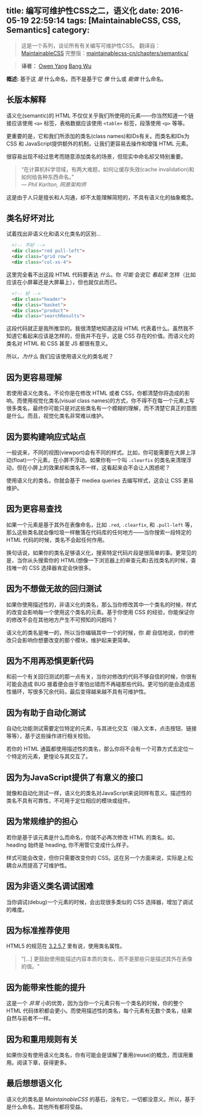title: 编写可维护性CSS之二，语义化
date: 2016-05-19 22:59:14
tags: [MaintainableCSS, CSS, Semantics]
category:
---

> 这是一个系列，谈论所有有关编写可维护性CSS。
> 翻译自：[MaintainableCSS](http://maintainablecss.com/)
> 完整版：[maintainablecss-cn/chapters/semantics/](http://owenyang0.github.io/maintainablecss-cn/chapters/semantics/)

> **译者：**
> <i class="fa fa-github-square" aria-hidden="true"></i> [Owen Yang](https://github.com/owenyang0)
> <i class="fa fa-github-square" aria-hidden="true"></i> [Bang Wu](https://github.com/bangwu)

**概述:** 基于这 *是* 什么命名，而不是基于它 *像* 什么或 *能做* 什么命名。

## 长版本解释

语义化(semantic)的 HTML 不仅仅关乎我们所使用的元素&mdash;&mdash;你当然知道一个链接应该使用 `<a>` 标签，表格数据应该使用 `<table>` 标签，段落使用 `<p>` 等等。

更重要的是，它和我们所添加的类名(class names)和IDs有关。而类名和IDs为 CSS 和 JavaScript提供额外的机制，让我们更容易去操作和增强 HTML 元素。

很容易出现不经过思考而随意添加类名的场景，但现实中命名却又特别重要。


> &ldquo;在计算机科学领域，有两大难题，如何让缓存失效(cache invalidation)和如何给各种东西命名。&rdquo;
<br>&mdash; <cite>Phil Karlton, 网景架构师</cite>

这是由于人只是擅长和人沟通，却不太能理解简短的，不具有语义化的抽象概念。

## 类名好坏对比

试着找出非语义化和语义化类名的区别...
```html
  <!-- 不好 -->
  <div class="red pull-left">
  <div class="grid row">
  <div class="col-xs-4">
```
这里完全看不出这段 HTML 代码要表达 *什么*。你 *可能* 会说它 *看起来* 怎样（比如应该在小屏幕还是大屏幕上），但也就仅此而已。
```html
  <!-- 好 -->
  <div class="header">
  <div class="basket">
  <div class="product">
  <div class="searchResults">
```
这段代码就正是我所推崇的。我很清楚地知道这段 HTML 代表着什么。虽然我不知道它看起来应该是怎样的，但我并不在乎，这是 CSS 存在的价值。而语义化的类名对 HTML 和 CSS 甚至 JS 都很有意义。

所以，*为什么* 我们应该使用语义化的类名呢？

## 因为更容易理解

若使用语义化类名，不论你是在修改 HTML 或者 CSS，你都清楚你将造成的影响。而使用视觉化类名(visual class names)的方式，你不得不在每一个元素上写很多类名，最终你可能只是对这些类名有一个模糊的理解，而不清楚它真正的意图是什么。而且，视觉化类名非常难以维护。


## 因为要构建响应式站点

一般说来，不同的视图(viewport)会有不同的样式。比如，你可能需要在大屏上浮动(float)一个元素，在小屏不浮动。如果你有一个叫 `.clearfix` 的类名来清理浮动，但在小屏上的效果却和类名不一样，这看起来会不会让人困惑呢？

使用语义化的类名，你就会基于 mediea queries 去编写样式，这会让 CSS 更易维护。


## 因为更容易查找

如果一个元素是基于其外在表像命名，比如 `.red`, `.clearfix`, 和 `.pull-left` 等，那么这些类名就会像垃圾一样散落在代码库的任何地方&mdash;&mdash;当你搜索一段特定的 HTML 代码的时候，类名不会起任何作用。

换句话说，如果你的类名足够语义化，搜索特定代码片段是很简单的事。更常见的是，当你从头搜索你的 HTML(想像一下浏览器上的审查元素)去找类名的时候，查找唯一的 CSS 选择器肯定会快很多。


## 因为不想做无故的回归测试

如果你使用描述性的，非语义化的类名，那么当你修改其中一个类名的时候，样式的改变会影响每一个使用这个类名的元素。基于你使用 CSS 的经验，你能保证你的修改不会在其他地方产生不可预知的问题吗？

语义化的类名是唯一的，所以当你编辑其中一个的时候，你 *能* 自信地说，你的修改只会影响你想要改变的那个模块，维护起来更简单。


## 因为不用再恐惧更新代码

和前一个有关回归测试的那一点有关，当你对修改的代码不够自信的时候，你很有可能会造成 BUG 接着便会由于害怕出错而不再碰那些代码。更可怕的是会造成恶性循环，写很多冗余代码，最后变得越来越不具有可维护性。


## 因为有助于自动化测试

自动化功能测试需要定位特定的元素，与其进化交互（输入文本，点击按钮、链接等等），基于这些操作进行相关校验。

若你的 HTML 通篇都使用描述性的类名，那么你将不会有一个可靠方式去定位一个特定的元素，更惶论与其交互了。


## 因为为JavaScript提供了有意义的接口

就像和自动化测试一样，语义化的类名对JavaScript来说同样有意义。描述性的类名不具有可靠性，不可用于定位相应的模块或组件。


## 因为常规维护的担心

若你是基于该元素是什么而命名，你就不必再次修改 HTML 的类名。如，heading 始终是 heading, 你不用管它变成什么样子。

样式可能会改变，但你只需要改变你的 CSS。这在另一个方面来说，实际是上松耦合从而提高了可维护性。


## 因为非语义类名调试困难

当你调试(debug)一个元素的时候，会出现很多类似的 CSS 选择器，增加了调试的难度。


## 因为标准推荐使用

HTML5 的规范在 [3.2.5.7](https://www.w3.org/TR/html5/dom.html#classes) 里有说，使用类名属性。

> "[...] 更鼓励使用能描述内容本质的类名，而不是那些只是描述其外在表像的值。"


## 因为能带来性能的提升

这是一个 *非常* 小的优势，因为当你一个元素只有一个类名的时候，你的整个 HTML 代码体积都会更小。而使用描述性的类名，每个元素有无数个类名，结果自然与前者不一样。


## 因为和重用规则有关

如果你没有使用语义化类名，你有可能会是误解了重用(reuse)的概念，而误用重用。阅读下章，获得更多。

<!--## Why? Because visual class names might declare the same property!

It's likely that several different utility classes could refer to the same property meaning order matters and performance degrades.

Think of an example of this.
-->

## 最后想想语义化

语义化的类名是 *MaintainableCSS* 的基石，没有它，一切都没意义。所以，基于是什么命名，其他所有都将受益。
